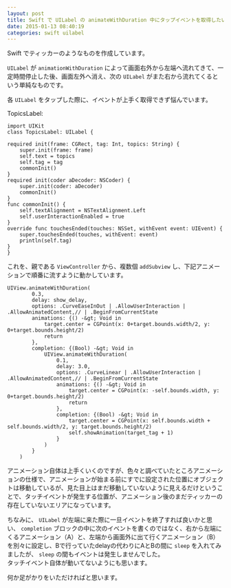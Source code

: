 ```yaml
---
layout: post
title: Swift で UILabel の animateWithDuration 中にタップイベントを取得したい
date: 2015-01-13 08:40:19
categories: swift uilabel
---
```

<p>Swift でティッカーのようなものを作成しています。</p>

<p><code>UILabel</code> が <code>animationWithDuration</code> によって画面右外から左端へ流れてきて、一定時間停止した後、画面左外へ消え、次の <code>UILabel</code> がまた右から流れてくるという単純なものです。</p>

<p>各 <code>UILabel</code> をタップした際に、イベントが上手く取得できず悩んでいます。</p>

<p>TopicsLabel:</p>

```
import UIKit
class TopicsLabel: UILabel {

required init(frame: CGRect, tag: Int, topics: String) {
    super.init(frame: frame)
    self.text = topics
    self.tag = tag
    commonInit()
}
required init(coder aDecoder: NSCoder) {
    super.init(coder: aDecoder)
    commonInit()
}
func commonInit() {
    self.textAlignment = NSTextAlignment.Left
    self.userInteractionEnabled = true
}
override func touchesEnded(touches: NSSet, withEvent event: UIEvent) {
    super.touchesEnded(touches, withEvent: event)
    println(self.tag)
}
}
```

<p>これを、親である <code>ViewController</code> から、複数個 <code>addSubview</code> し、下記アニメーションで順番に流すように動かしています。</p>

```
UIView.animateWithDuration(
        0.3,
        delay: show_delay,
        options: .CurveEaseInOut | .AllowUserInteraction | .AllowAnimatedContent,// | .BeginFromCurrentState
        animations: {() -&gt; Void in
            target.center = CGPoint(x: 0+target.bounds.width/2, y: 0+target.bounds.height/2)
            return
        },
        completion: {(Bool) -&gt; Void in
            UIView.animateWithDuration(
                0.1,
                delay: 3.0,
                options: .CurveLinear | .AllowUserInteraction | .AllowAnimatedContent,// | .BeginFromCurrentState
                animations: {() -&gt; Void in
                    target.center = CGPoint(x: -self.bounds.width, y: 0+target.bounds.height/2)
                    return
                },
                completion: {(Bool) -&gt; Void in
                    target.center = CGPoint(x: self.bounds.width + self.bounds.width/2, y: target.bounds.height/2)
                    self.showAnimation(target_tag + 1)
                }
            )
        }
    )
```

<p>アニメーション自体は上手くいくのですが、色々と調べていたところアニメーションの仕様で、アニメーションが始まる前にすでに設定された位置にオブジェクトは移動しているが、見た目上はまだ移動していないように見えるだけということで、タッチイベントが発生する位置が、アニメーション後のまだティッカーの存在していないエリアになっています。</p>

<p>ちなみに、 <code>UILabel</code> が左端に来た際に一旦イベントを終了すれば良いかと思い、 <code>completion</code> ブロックの中に次のイベントを書くのではなく、右から左端にくるアニメーション（A）と、左端から画面外に出て行くアニメーション（B）を別々に設定し、Bで行っていたdelayの代わりにAとBの間に <code>sleep</code> を入れてみましたが、 <code>sleep</code> の間もイベントは発生しませんでした。<br>
タッチイベント自体が動いてないようにも思います。</p>

<p>何か足がかりをいただければと思います。</p>
